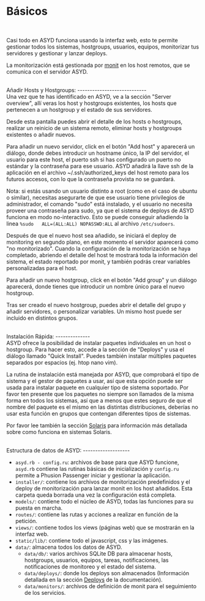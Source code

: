Básicos
=======
<br/>

Casi todo en ASYD funciona usando la interfaz web, esto te permite gestionar
todos los sistemas, hostgroups, usuarios, equipos, monitorizar tus servidores y gestionar y lanzar
deploys.

La monitorización está gestionada por [monit](http://mmonit.com/monit/) en los host remotos,
que se comunica con el servidor ASYD.

<br/>
Añadir Hosts y Hostgroups:
----------------------------
<br/>
Una vez que te has identificado en ASYD, ve a la sección "Server overview", allí veras los host y hostgroups
existentes, los hosts que pertenecen a un hostgroup y el estado de sus servidores.

Desde esta pantalla puedes abrir el detalle de los hosts o hostgroups, realizar un reinicio de un sistema remoto,
eliminar hosts y hostgroups existentes o añadir nuevos.

Para añadir un nuevo servidor, click en el botón "Add host" y aparecerá un diálogo,
donde debes introducir un hostname único, la IP del servidor, el usuario para este host,
el puerto ssh si has configurado un puerto no estándar y la contraseña para ese usuario.
ASYD añadirá la llave ssh de la aplicación en el archivo ~/.ssh/authorized_keys del host remoto
para los futuros accesos, con lo que la contraseña provista no se guardará.

Nota: si estás usando un usuario distinto a root (como en el caso de ubuntu o similar),
necesitas asegurarte de que ese usuario tiene privilegios de administrador, el comando "sudo" está instalado,
y el usuario no necesita proveer una contraseña para sudo, ya que el sistema de deploys de ASYD
funciona en modo no-interactivo. Esto se puede conseguir añadiendo la linea `%sudo   ALL=(ALL:ALL) NOPASSWD:ALL`
al archivo `/etc/sudoers`.

Después de que el nuevo host sea añadido, se iniciará el deploy de monitoring en segundo plano, en este
momento el servidor aparecerá como "no monitorizado". Cuando la configuración de la monitorización se haya completado,
abriendo el detalle del host te mostrará toda la información del sistema, el estado reportado por
monit, y también podrás crear variables personalizadas para el host.

Para añadir un nuevo hostgroup, click en el botón "Add group" y un diálogo aparecerá, donde
tienes que introducir un nombre único para el nuevo hostgroup.

Tras ser creado el nuevo hostgroup, puedes abrir el detalle del grupo y añadir servidores,
o personalizar variables. Un mismo host puede ser incluido en distintos grupos.

<br/>
Instalación Rápida:
--------------
<br/>
ASYD ofrece la posibilidad de instalar paquetes individuales en un host o hostgroup. Para
hacer esto, accede a la sección de "Deploys" y usa el diálogo llamado "Quick Install". Puedes
también instalar múltiples paquetes separados por espacios (ej. htop nano vim).

La rutina de instalación está manejada por ASYD, que comprobará el tipo de sistema y el
gestor de paquetes a usar, así que esta opción puede ser usada para instalar paquete en cualquier tipo de
sistema soportado. Por favor ten presente que los paquetes no siempre son llamados de la misma forma en todos los sistemas,
así que a menos que estes seguro de que el nombre del paquete es el mismo en las distintas distribuciones, deberías
no usar esta función en grupos que contengan diferentes tipos de sistemas.

Por favor lee también la sección [Solaris](solaris.md)  para información más detallada sobre como funciona
en sistemas Solaris.

<br/>
Estructura de datos de ASYD:
-------------------
<br/>

  * `asyd.rb - config.ru`: archivos de base para que ASYD funcione, `asyd.rb` contiene las rutinas básicas de
  inicialización y `config.ru` permite a Phusion Passenger iniciar y gestionar
  la aplicación.
  * `installer/`: contiene los archivos de monitorización predefinidos y el deploy de monitorización para lanzar
  monit en los host añadidos. Esta carpeta queda borrada una vez la configuración está completa.
  * `models/`: contiene todo el núcleo de ASYD, todas las funciones para su puesta en marcha.
  * `routes/`: contiene las rutas y acciones a realizar en función de la petición.
  * `views/`: contiene todos los views (páginas web) que se mostrarán en la interfaz web.
  * `static/lib/`: contiene todo el javascript, css y las imágenes.
  * `data/`: almacena todos los datos de ASYD.
    * `data/db/`: varios archivos SQLite DB para almacenar hosts, hostgroups, usuarios, equipos, tareas, notificaciones,
    las notificaciones de monitoreo y el estado del sistema.
    * `data/deploys/`: donde los deploys son almacenados (Información detallada en la sección
    [Deploys](deploys.md) de la documentación).
    * `data/monitors/`: archivos de definición de monit para el seguimiento de los servicios.
